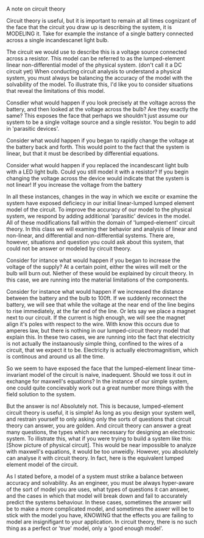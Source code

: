 A note on circuit theory

Circuit theory is useful, but it is important to remain at all times cognizant of the face that the circuit you draw up is describing the system, it is MODELING it. 
Take for example the instance of a single battery connected across a single incandescanet light bulb.

The circuit we would use to describe this is a voltage source connected across a resistor. This model can be referred to as the lumped-element linear non-differential model of the physical system. (don't call it a DC circuit yet) When conducting circuit analysis to understand a physical system, you must always be balancing the accuracy of the model with the solvability of the model. To illustrate this, I'd like you to consider situations that reveal the limitations of this model.

Consdier what would happen if you look precisely at the voltage across the battery, and then looked at the voltage across the bulb? Are they exactly the same? This exposes the face that perhaps we shouldn't just assume our system to be a single voltage source and a single resistor. You begin to add in 'parasitic devices'.

Consider what would happen if you began to rapidly change the voltage at the battery back and forth. This would point to the fact that the system is linear, but that it must be described by differential equations.

Consider what would happen if you replaced the incandescant light bulb with a LED light bulb. Could you still model it with a resistor? If you begin changing the voltage across the device would indicate that the system is not linear! If you increase the voltage from the battery 

In all these instances, changes in the way in which we excite or examine the system have exposed deficiecy in our initial linear-lumped lumped element model of the circuit. To improve the accuracy of our model to the physical system, we respond by adding additional 'parasitic' devices in the model. All of these modifications fall within the domain of 'lumped-element' circuit theory. In this class we will examing ther behavior and analysis of linear and non-linear, and differential and non-differential systems. There are, however, situations and question you could ask about this system, that could not be answer or modeled by circuit theory.

Consider for intance what would happen if you began to increase the voltage of the supply? At a certain point, either the wires will melt or the bulb will burn out. Niether of these would be explained by circuit theory. In this case, we are running into the material limitations of the components.

Consider for instance what would happen if we increased the distance between the battery and the bulb to 100ft. If we suddenly reconnect the battery, we will see that while the voltage at the near end of the line begins to rise immediately, at the far end of the line. Or lets say we place a magnet next to our circuit. If the current is high enough, we will see the magnet align it's poles with respect to the wire. With know this occurs due to amperes law, but there is nothing in our lumped-circuit theory model that explain this. In these two cases, we are running into the fact that electricity is not actually the instaanously simple thing, confined to the wires of a circuit, that we expect it to be. Electricity is actually electromagnitism, which is continous and around us all the time. 

So we seem to have exposed the face that the lumped-element linear time-invariant model of the circuit is naive, inadequent. Should we toss it out in exchange for maxwell's equations? In the instance of our simple system, one could quite concievably work out a great number more things with the field solution to the system.

But the answer is no! Absolutely not. This is because, lumped-element circuit theory is useful, it is simple! As long as you design your system well, and restrain yourself to only asking only the sorts of questions that circuit theory can answer, you are golden. And circuit theory can answer a great many questions, the types which are necessary for designing an electronic system. To illistrate this, what if you were trying to build a system like this: [Show picture of physical circuit]. This would be near impossible to analyze with maxwell's equations, it would be too unweidly. However, you absolutely can analyse it with circuit theory. In fact, here is the equivalent lumped element model of the circuit.

As I stated before, a model of a system must strike a balance between accuracy and solvability. As an engineer, you must be always hyper-aware of the sort of model you are uses, what types of questions it can answer, and the cases in which that model will break down and fail to accurately predict the systems behaviour. In these cases, sometimes the answer will be to make a more complicated model, and sometimes the aswer will be to stick with the model you have, KNOWING that the effects you are failing to model are insignifigant to your application. In circuit theory, there is no such thing as a perfect or 'true' model, only a 'good enough model'.

